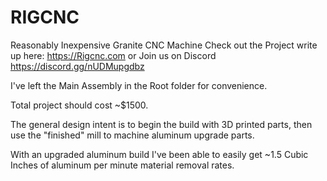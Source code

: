 # RIGCNC
Reasonably Inexpensive Granite CNC Machine
Check out the Project write up here: https://Rigcnc.com
or
Join us on Discord https://discord.gg/nUDMupgdbz

I've left the Main Assembly in the Root folder for convenience.

Total project should cost ~$1500. 

The general design intent is to begin the build with 3D printed parts, then use the "finished" mill to machine aluminum upgrade parts.

With an upgraded aluminum build I've been able to easily get ~1.5 Cubic Inches of aluminum per minute material removal rates.
